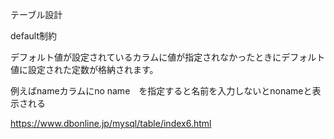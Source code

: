 
テーブル設計

default制約

デフォルト値が設定されているカラムに値が指定されなかったときにデフォルト値に設定された定数が格納されます。

例えばnameカラムにno name　を指定すると名前を入力しないとnonameと表示される

https://www.dbonline.jp/mysql/table/index6.html
